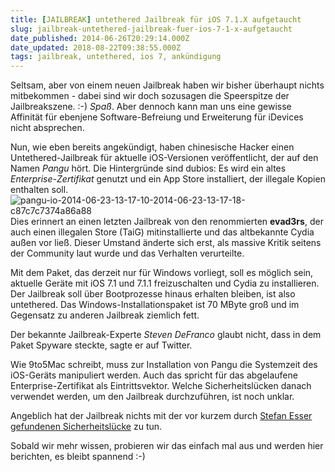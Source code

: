 ```yaml
---
title: [JAILBREAK] untethered Jailbreak für iOS 7.1.X aufgetaucht
slug: jailbreak-untethered-jailbreak-fuer-ios-7-1-x-aufgetaucht
date_published: 2014-06-26T20:29:14.000Z
date_updated: 2018-08-22T09:38:55.000Z
tags: jailbreak, untethered, ios 7, ankündigung
---
```


Seltsam, aber von einem neuen Jailbreak haben wir bisher überhaupt nichts mitbekommen - dabei sind wir doch sozusagen die Speerspitze der Jailbreakszene. :-) *Spaß*. Aber dennoch kann man uns eine gewisse Affinität für ebenjene Software-Befreiung und Erweiterung für iDevices nicht absprechen. 

Nun, wie eben bereits angekündigt, haben chinesische Hacker einen Untethered-Jailbreak für aktuelle iOS-Versionen veröffentlicht, der auf den Namen *Pangu* hört. Die Hintergründe sind dubios: Es wird ein altes *Enterprise-Zertifikat* genutzt und ein App Store installiert, der illegale Kopien enthalten soll.
![pangu-io-2014-06-23-13-17-10-2014-06-23-13-17-18-c87c7c7374a86a88](//picdump.thafaker.de/2014/06/pangu-io-2014-06-23-13-17-10-2014-06-23-13-17-18-c87c7c7374a86a881-580x257.png)
Dies erinnert an einen letzten Jailbreak von den renommierten **evad3rs**, der auch einen illegalen Store (TaiG) mitinstallierte und das altbekannte Cydia außen vor ließ. Dieser Umstand änderte sich erst, als massive Kritik seitens der Community laut wurde und das Verhalten verurteilte.

Mit dem Paket, das derzeit nur für Windows vorliegt, soll es möglich sein, aktuelle Geräte mit iOS 7.1 und 7.1.1 freizuschalten und Cydia zu installieren. Der Jailbreak soll über Bootprozesse hinaus erhalten bleiben, ist also untethered. Das Windows-Installationspaket ist 70 MByte groß und im Gegensatz zu anderen Jailbreak ziemlich fett.

Der bekannte Jailbreak-Experte *Steven DeFranco* glaubt nicht, dass in dem Paket Spyware steckte, sagte er auf Twitter.

Wie 9to5Mac schreibt, muss zur Installation von Pangu die Systemzeit des iOS-Geräts manipuliert werden. Auch das spricht für das abgelaufene Enterprise-Zertifikat als Eintrittsvektor. Welche Sicherheitslücken danach verwendet werden, um den Jailbreak durchzuführen, ist noch unklar.

Angeblich hat der Jailbreak nichts mit der vor kurzem durch [Stefan Esser gefundenen Sicherheitslücke](__GHOST_URL__/jailbreak-untethered-jailbreak-fuer-ios-7-1-1-auf-dem-weg/) zu tun.

Sobald wir mehr wissen, probieren wir das einfach mal aus und werden hier berichten, es bleibt spannend :-)
